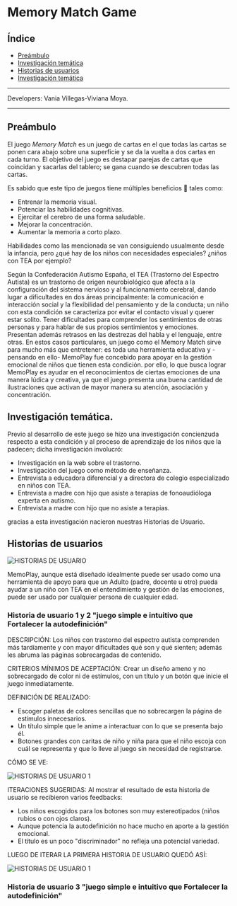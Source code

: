 # Memory Match Game

## Índice

* [Preámbulo](#1-preámbulo)
* [Investigación temática](#1-Investigación-temática)
* [Historias de usuarios](#2-Historias-de-usuarios)
* [Investigación temática](#3-Investigación-temática)


***
Developers: Vania Villegas-Viviana Moya.
***

## Preámbulo

El juego *Memory Match* es un juego de cartas en el que todas las cartas se ponen cara abajo sobre una superficie y se da la vuelta a dos cartas en cada turno. El objetivo del juego es destapar parejas de cartas que coincidan y sacarlas del tablero; se gana cuando se descubren todas las cartas.

Es sabido que este tipo de juegos tiene múltiples beneficios  🙂 tales como:
- Entrenar la memoria visual.
- Potenciar las habilidades cognitivas.
- Ejercitar el cerebro de una forma saludable.
- Mejorar la concentración.
- Aumentar la memoria a corto plazo.

Habilidades como las mencionada se van consiguiendo usualmente desde la infancia, pero ¿qué hay de los niños con necesidades especiales? ¿niños con TEA por ejemplo?

Según la Confederación Autismo España, el TEA (Trastorno del Espectro Autista) es un trastorno de origen neurobiológico que afecta a la configuración del sistema nervioso y al funcionamiento cerebral, dando lugar a dificultades en dos áreas principalmente: la comunicación e interacción social y la flexibilidad del pensamiento y de la conducta; un niño con esta condición se caracteriza por evitar el contacto visual y querer estar solito. Tener dificultades para comprender los sentimientos de otras personas y para hablar de sus propios sentimientos y emociones. Presentan además  retrasos en las destrezas del habla y el lenguaje, entre otras. En estos casos particulares, un juego como el Memory Match sirve para mucho más que entretener: es toda una herramienta educativa y -pensando en ello- MemoPlay fue concebido para apoyar en la gestión emocional de niños que tienen esta condición. por ello, lo que busca lograr MemoPlay es ayudar en el reconocimientos de ciertas emociones de una manera lúdica y creativa, ya que el juego presenta una buena cantidad de ilustraciones que activan de mayor manera su atención, asociación y concentración. 

## Investigación temática.

 Previo al desarrollo de este juego se hizo una investigación concienzuda respecto a esta condición y al
 proceso de aprendizaje de los niños que la padecen; dicha investigación involucró:

- Investigación en la web sobre el trastorno.
- Investigación del juego como método de enseñanza.
- Entrevista a educadora diferencial y a directora de colegio especializado en niños con TEA.
- Entrevista a madre con hijo que asiste a terapias de fonoaudióloga experta en autismo.
- Entrevista a madre con hijo que no asiste a terapias.

gracias a esta investigación nacieron nuestras Historias de Usuario.

  ## Historias de usuarios

  ![HISTORIAS DE USUARIO](../master/src/images/HU.jpg)

MemoPlay, aunque está diseñado idealmente puede ser usado como una herramienta de apoyo para que un Adulto (padre, docente u otro) pueda ayudar a un niño con TEA en el entendimiento y gestión de las emociones, puede ser usado por cualquier persona de cualquier edad. 

### Historia de usuario 1 y 2 "juego simple e intuitivo que Fortalecer la autodefinición"

DESCRIPCIÓN: Los niños con trastorno del espectro autista comprenden más tardíamente y con mayor dificultades qué son y qué sienten; además les abruma las páginas sobrecargadas de contenido.

CRITERIOS MÍNIMOS DE ACEPTACIÓN: 
Crear un diseño ameno y no sobrecargado de color ni de estímulos, con un título y un botón que inicie el juego inmediatamente.

DEFINICIÓN DE REALIZADO:
- Escoger paletas de colores sencillas que no sobrecargen la página de estímulos innecesarios. 
- Un título simple que le anime a interactuar con lo que se presenta bajo él.
- Botones grandes con caritas de niño y niña para que el niño escoja con cuál se representa y que lo lleve al juego sin necesidad de registrarse. 

CÓMO SE VE:

![HISTORIAS DE USUARIO 1](../master/src/images/HU1.png)

ITERACIONES SUGERIDAS: 
Al mostrar el resultado de esta historia de usuario se recibieron varios feedbacks:
- Los niños escogidos para los botones son muy estereotipados (niños rubios o con ojos claros). 
- Aunque potencia la autodefinición no hace mucho en aporte a la gestión emocional.
- El título es un poco "discriminador" no refleja una potencial variedad.

LUEGO DE ITERAR LA PRIMERA HISTORIA DE USUARIO QUEDÓ ASÍ: 

![HISTORIAS DE USUARIO 1](../master/src/images/HU1.2.png)

### Historia de usuario 3 "juego simple e intuitivo que Fortalecer la autodefinición"